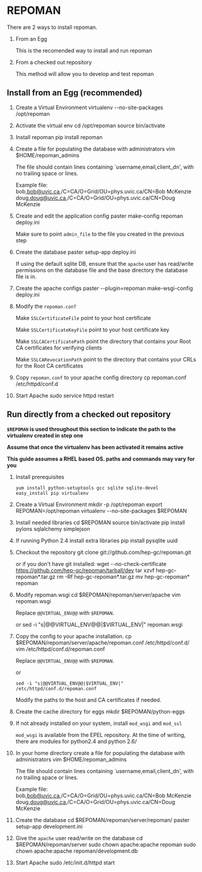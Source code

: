 # REPOMAN

There are 2 ways to install repoman.

1.  From an Egg

    This is the recomended way to install and run repoman

1.  From a checked out repository

    This method will allow you to develop and test repoman


## Install from an Egg (recommended)
1.  Create a Virtual Environment
        virtualenv --no-site-packages /opt/repoman

1.  Activate the virtual env
        cd /opt/repoman
        source bin/activate

1.  Install repoman
        pip install repoman

1.  Create a file for populating the database with administrators
        vim  $HOME/repoman_admins

    The file should contain lines containing `username,email,client_dn', with no trailing space or lines.

    Example file:
        bob,bob@uvic.ca,/C=CA/O=Grid/OU=phys.uvic.ca/CN=Bob McKenzie
        doug,doug@uvic.ca,/C=CA/O=Grid/OU=phys.uvic.ca/CN=Doug McKenzie

1.  Create and edit the application config
        paster make-config repoman deploy.ini

    Make sure to point `admin_file` to the file you created in the previous step

1.  Create the database
        paster setup-app deploy.ini

    If using the default sqlite DB, ensure that the `apache` user has read/write
    permissions on the database file and the base directory the database file is in.

1.  Create the apache configs
        paster --plugin=repoman make-wsgi-config deploy.ini

1.  Modify the `repoman.conf`

    Make `SSLCertificateFile` point to your host certificate

    Make `SSLCertificateKeyFile` point to your host certificate key

    Make `SSLCACertificatePath` point the directory that contains your Root CA certificates for verifying clients

    Make `SSLCARevocationPath` point to the directory that contains your CRLs for the Root CA certificates

1.  Copy `repoman.conf` to your apache config directory
        cp repoman.conf /etc/httpd/conf.d

1.  Start Apache
        sudo service httpd restart

## Run directly from a checked out repository
**`$REPOMAN` is used throughout this section to indicate the path to the virtualenv created in step one**

**Assume that once the virtualenv has been activated it remains active**

**This guide assumes a RHEL based OS.  paths and commands may vary for you**

1.  Install prerequisites

        yum install python-setuptools gcc sqlite sqlite-devel
        easy_install pip virtualenv

1.  Create a Virtual Environment
        mkdir -p /opt/repoman
        export REPOMAN=/opt/repoman
        virtualenv --no-site-packages $REPOMAN

1.  Install needed libraries
        cd $REPOMAN
        source bin/activate
        pip install pylons sqlalchemy simplejson

1.  If running Python 2.4 install extra libraries
        pip install pysqlite uuid

1.  Checkout the repository
        git clone git://github.com/hep-gc/repoman.git

    or if you don't have git installed:
        wget --no-check-certificate https://github.com/hep-gc/repoman/tarball/dev
        tar xzvf hep-gc-repoman*.tar.gz
        rm -Rf hep-gc-repoman*.tar.gz
        mv hep-gc-repoman* repoman

1.  Modify repoman.wsgi
        cd $REPOMAN/repoman/server/apache
        vim repoman.wsgi

    Replace `@@VIRTUAL_ENV@@` with `$REPOMAN`.

    or
        sed -i "s|@@VIRTUAL_ENV@@|$VIRTUAL_ENV|" repoman.wsgi


1.  Copy the  config to your apache installation.
        cp $REPOMAN/repoman/server/apache/repoman.conf /etc/httpd/conf.d/
        vim /etc/httpd/conf.d/repoman.conf

    Replace `@@VIRTUAL_ENV@@` with `$REPOMAN`.

    or

        sed -i "s|@@VIRTUAL_ENV@@|$VIRTUAL_ENV|" /etc/httpd/conf.d/repoman.conf

    Modify the paths to the host and CA certificates if needed.

1.  Create the cache directory for eggs
        mkdir $REPOMAN/python-eggs

1.  If not already installed on your system, install `mod_wsgi` and `mod_ssl`

    `mod_wsgi` is available from the EPEL repository.  At the time of writing, there are modules for python2.4 and python 2.6/

1.  In your home directory create a file for populating the database with administrators
        vim  $HOME/repoman_admins

    The file should contain lines containing `username,email,client_dn', with no trailing space or lines.

    Example file:
        bob,bob@uvic.ca,/C=CA/O=Grid/OU=phys.uvic.ca/CN=Bob McKenzie
        doug,doug@uvic.ca,/C=CA/O=Grid/OU=phys.uvic.ca/CN=Doug McKenzie

1. Create the database
        cd $REPOMAN/repoman/server/repoman/
        paster setup-app development.ini

1. Give the `apache` user read/write on the database
        cd $REPOMAN/repoman/server
        sudo chown apache:apache repoman
        sudo chown apache:apache repoman/development.db

1. Start Apache
        sudo /etc/init.d/httpd start

